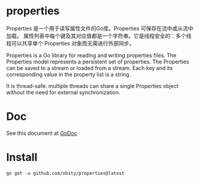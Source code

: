 # properties
Properties 是一个用于读写属性文件的Go库。Properties 可保存在流中或从流中加载。
属性列表中每个键及其对应值都是一个字符串。它是线程安全的：多个线程可以共享单个 Properties 对象而无需进行外部同步。

Properties is a Go library for reading and writing properties files.
The Properties model represents a persistent set of properties. The Properties can be saved to a stream or loaded from a stream. Each key and its corresponding value in the property list is a string.

It is thread-safe: multiple threads can share a single Properties object without the need for external synchronization.

# Doc

See this document at [GoDoc](https://pkg.go.dev/github.com/obity/properties)

# Install
    
    go get -u github.com/obity/properties@latest

